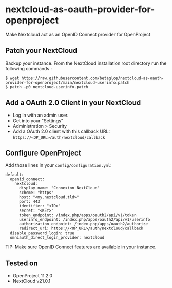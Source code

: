 # nextcloud-as-oauth-provider-for-openproject

Make Nextcloud act as an OpenID Connect provider for OpenProject

## Patch your NextCloud

Backup your instance. From the NextCloud installation root directory run the following commands :

```
$ wget https://raw.githubusercontent.com/betaglop/nextcloud-as-oauth-provider-for-openproject/main/nextcloud-userinfo.patch
$ patch -p0 nextcloud-userinfo.patch
```

## Add a OAuth 2.0 Client in your NextCloud

* Log in with an admin user.
* Get into your "Settings"
* Administration > Security
* Add a OAuth 2.0 client with this callback URL: `https://<OP_URL>/auth/nextcloud/callback`

## Configure OpenProject

Add those lines in your `config/configuration.yml`:

```
default:
  openid_connect:
    nextcloud:
      display_name: "Connexion NextCloud"
      scheme: "https"
      host: "<my.nextcloud.tld>"
      port: 443
      identifier: "<ID>"
      secret: "<KEY>"
      token_endpoint: /index.php/apps/oauth2/api/v1/token
      userinfo_endpoint: /index.php/apps/oauth2/api/v1/userinfo
      authorization_endpoint: /index.php/apps/oauth2/authorize
      redirect_uri: https://<OP_URL>/auth/nextcloud/callback
  disable_password_login: true
  omniauth_direct_login_provider: nextcloud
```

TIP: Make sure OpenID Connect features are available in your instance.

## Tested on

* OpenProject 11.2.0
* NextCloud v21.0.1
